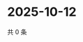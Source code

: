 # 2025-10-12

共 0 条

<!-- BEGIN ZHIHUVIDEO -->
<!-- 最后更新时间 Sun Oct 12 2025 17:10:13 GMT+0800 (China Standard Time) -->

<!-- END ZHIHUVIDEO -->
